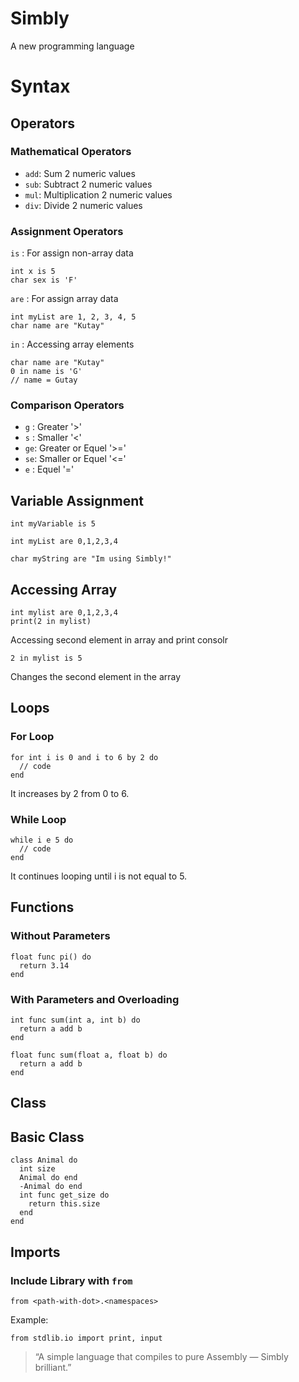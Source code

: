 # Simbly
  A new programming language

# Syntax

## Operators
### Mathematical Operators
  - `add`: Sum 2 numeric values
  - `sub`: Subtract 2 numeric values
  - `mul`: Multiplication 2 numeric values
  - `div`: Divide 2 numeric values
### Assignment Operators
  `is`  : For assign non-array data
  ```
  int x is 5
  char sex is 'F'
  ```
  `are` : For assign array data
  ```
  int myList are 1, 2, 3, 4, 5
  char name are "Kutay"
  ```
  `in`  : Accessing array elements
  ```
  char name are "Kutay"
  0 in name is 'G'
  // name = Gutay
  ```
### Comparison Operators
  - `g` : Greater '>'
  - `s` : Smaller '<'
  - `ge`: Greater or Equel '>='
  - `se`: Smaller or Equel '<='
  - `e` : Equel '='

## Variable Assignment
  ```
  int myVariable is 5
  ```
  
  ```
  int myList are 0,1,2,3,4
  ```
  
  ```
  char myString are "Im using Simbly!"
  ```

## Accessing Array
  ```
  int mylist are 0,1,2,3,4
  print(2 in mylist)
  ```
  Accessing second element in array and print consolr

  ```
  2 in mylist is 5
  ```
  Changes the second element in the array

## Loops
### For Loop
  ```
  for int i is 0 and i to 6 by 2 do
    // code
  end
  ```
  It increases by 2 from 0 to 6.

### While Loop
  ```
  while i e 5 do
    // code
  end
  ```
  It continues looping until i is not equal to 5.

## Functions
### Without Parameters
  ```
  float func pi() do
    return 3.14
  end
  ```
### With Parameters and Overloading 
  ```
  int func sum(int a, int b) do
    return a add b
  end
  
  float func sum(float a, float b) do
    return a add b
  end
  ```
## Class
## Basic Class
  ```
  class Animal do
    int size
    Animal do end
    -Animal do end
    int func get_size do
      return this.size
    end
  end
  ```

## Imports
### Include Library with `from`
  ```
  from <path-with-dot>.<namespaces>
  ```
  Example:
  ```
  from stdlib.io import print, input
  ```

> “A simple language that compiles to pure Assembly — Simbly brilliant.”
 

